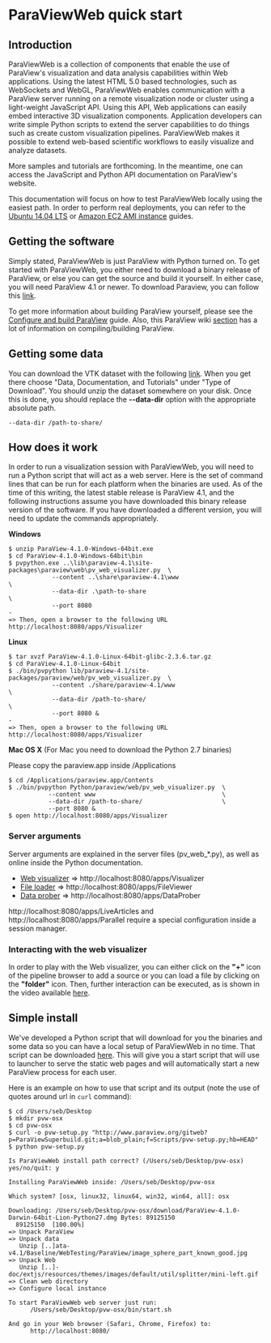 # ParaViewWeb quick start

## Introduction

ParaViewWeb is a collection of components that enable the use of ParaView's visualization and data analysis capabilities within Web applications.  Using the latest HTML 5.0 based technologies, such as WebSockets and WebGL, ParaViewWeb enables communication with a ParaView server running on a remote visualization node or cluster using a light-weight JavaScript API. Using this API, Web applications can easily embed interactive 3D visualization components. Application developers can write simple Python scripts to extend the server capabilities to do things such as create custom visualization pipelines.  ParaViewWeb makes it possible to extend web-based scientific workflows to easily visualize and analyze datasets.

More samples and tutorials are forthcoming.  In the meantime, one can access the JavaScript and Python API documentation on ParaView's website.

This documentation will focus on how to test ParaViewWeb locally using the easiest path.  In order to perform real deployments, you can refer to the [Ubuntu 14.04 LTS](index.html#!/guide/ubuntu_14_04) or [Amazon EC2 AMI instance](index.html#!/guide/paraviewweb_on_aws_ec2) guides.

## Getting the software

Simply stated, ParaViewWeb is just ParaView with Python turned on.  To get started with ParaViewWeb, you either need to download a binary release of ParaView, or else you can get the source and build it yourself.  In either case, you will need ParaView 4.1 or newer.  To download Paraview, you can follow this [link](http://www.paraview.org/paraview/resources/software.php "Official ParaView Download page").

To get more information about building ParaView yourself, please see the [Configure and build ParaView](index.html#!/guide/configure_and_build) guide.  Also, this ParaView wiki [section](http://www.paraview.org/Wiki/ParaView#Compile.2FInstall) has a lot of information on compiling/building ParaView.

## Getting some data

You can download the VTK dataset with the following [link](http://www.paraview.org/download/).  When you get there choose "Data, Documentation, and Tutorials" under "Type of Download".  You should unzip the dataset somewhere on your disk.  Once this is done, you should replace the __--data-dir__ option with the appropriate absolute path.

    --data-dir /path-to-share/

## How does it work

In order to run a visualization session with ParaViewWeb, you will need to run a Python script that will act as a web server.  Here is the set of command lines that can be run for each platform when the binaries are used.  As of the time of this writing, the latest stable release is ParaView 4.1, and the following instructions assume you have downloaded this binary release version of the software.  If you have downloaded a different version, you will need to update the commands appropriately.

__Windows__

    $ unzip ParaView-4.1.0-Windows-64bit.exe
    $ cd ParaView-4.1.0-Windows-64bit\bin
    $ pvpython.exe ..\lib\paraview-4.1\site-packages\paraview\web\pv_web_visualizer.py  \
                --content ..\share\paraview-4.1\www                                     \
                --data-dir .\path-to-share                                              \
                --port 8080
    -
    => Then, open a browser to the following URL http://localhost:8080/apps/Visualizer

__Linux__

    $ tar xvzf ParaView-4.1.0-Linux-64bit-glibc-2.3.6.tar.gz
    $ cd ParaView-4.1.0-Linux-64bit
    $ ./bin/pvpython lib/paraview-4.1/site-packages/paraview/web/pv_web_visualizer.py  \
                --content ./share/paraview-4.1/www                                     \
                --data-dir /path-to-share/                                             \
                --port 8080 &
    -
    => Then, open a browser to the following URL http://localhost:8080/apps/Visualizer


__Mac OS X__ (For Mac you need to download the Python 2.7 binaries)

Please copy the paraview.app inside /Applications

    $ cd /Applications/paraview.app/Contents
    $ ./bin/pvpython Python/paraview/web/pv_web_visualizer.py  \
               --content www                                   \
               --data-dir /path-to-share/                      \
               --port 8080 &
    $ open http://localhost:8080/apps/Visualizer

### Server arguments

Server arguments are explained in the server files (pv_web_*.py), as well as online inside the Python documentation.

- [Web visualizer](http://www.paraview.org/ParaView3/Doc/Nightly/www/py-doc/paraview.web.pv_web_visualizer.html) => http://localhost:8080/apps/Visualizer
- [File loader](http://www.paraview.org/ParaView3/Doc/Nightly/www/py-doc/paraview.web.pv_web_file_loader.html) => http://localhost:8080/apps/FileViewer
- [Data prober](http://www.paraview.org/ParaView3/Doc/Nightly/www/py-doc/paraview.web.pv_web_data_prober.html) => http://localhost:8080/apps/DataProber

http://localhost:8080/apps/LiveArticles and http://localhost:8080/apps/Parallel require a special configuration inside a session manager.

### Interacting with the web visualizer

In order to play with the Web visualizer, you can either click on the __"+"__ icon of the pipeline browser to add a source or you can load a file by clicking on the __"folder"__ icon.  Then, further interaction can be executed, as is shown in the video available [here](index.html#!/video/WebVisualizer).

## Simple install

We've developed a Python script that will download for you the binaries and some data so you can have a local setup of ParaViewWeb in no time.  That script can be downloaded [here](http://www.paraview.org/gitweb?p=ParaViewSuperbuild.git;a=blob_plain;f=Scripts/pvw-setup.py;hb=HEAD).  This will give you a start script that will use to launcher to serve the static web pages and will automatically start a new ParaView process for each user.

Here is an example on how to use that script and its output (note the use of quotes around url in `curl` command):

    $ cd /Users/seb/Desktop
    $ mkdir pvw-osx
    $ cd pvw-osx
    $ curl -o pvw-setup.py "http://www.paraview.org/gitweb?p=ParaViewSuperbuild.git;a=blob_plain;f=Scripts/pvw-setup.py;hb=HEAD"
    $ python pvw-setup.py

    Is ParaViewWeb install path correct? (/Users/seb/Desktop/pvw-osx) yes/no/quit: y

    Installing ParaViewWeb inside: /Users/seb/Desktop/pvw-osx

    Which system? [osx, linux32, linux64, win32, win64, all]: osx

    Downloading: /Users/seb/Desktop/pvw-osx/download/ParaView-4.1.0-Darwin-64bit-Lion-Python27.dmg Bytes: 89125150
      89125150  [100.00%]
    => Unpack ParaView
    => Unpack data
       Unzip [..]ata-v4.1/Baseline/WebTesting/ParaView/image_sphere_part_known_good.jpg
    => Unpack Web
       Unzip [..]-doc/extjs/resources/themes/images/default/util/splitter/mini-left.gif
    => Clean web directory
    => Configure local instance

    To start ParaViewWeb web server just run:
          /Users/seb/Desktop/pvw-osx/bin/start.sh

    And go in your Web browser (Safari, Chrome, Firefox) to:
          http://localhost:8080/
